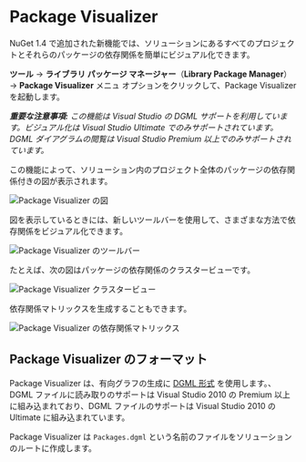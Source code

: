 ﻿<!-- Revision: 18c624d00d31e023241ae8e94fe4531f9d1c1e6d 2011/10/24 05:55:09 -->
# Package Visualizer

NuGet 1.4 で追加された新機能では、ソリューションにあるすべてのプロジェクトとそれらのパッケージの依存関係を簡単にビジュアル化できます。

**ツール** -> **ライブラリ パッケージ マネージャー**（**Library Package Manager**） -> **Package Visualizer** メニュ オプションをクリックして、Package Visualizer を起動します。

_**重要な注意事項:** この機能は Visual Studio の DGML サポートを利用しています。ビジュアル化は Visual Studio Ultimate でのみサポートされています。 DGML ダイアグラムの閲覧は Visual Studio Premium 以上でのみサポートされています。_

この機能によって、ソリューション内のプロジェクト全体のパッケージの依存関係付きの図が表示されます。

![Package Visualizer の図](Images/package-visualizer.png)

図を表示しているときには、新しいツールバーを使用して、さまざまな方法で依存関係をビジュアル化できます。

![Package Visualizer のツールバー](Images/package-visualizer-toolbar.png)

たとえば、次の図はパッケージの依存関係のクラスタービューです。

![Package Visualizer クラスタービュー](Images/package-visualizer-cluster.png)

依存関係マトリックスを生成することもできます。

![Package Visualizer の依存関係マトリックス](Images/package-visualizer-matrix.png)

## Package Visualizer のフォーマット

Package Visualizer は、有向グラフの生成に [DGML 形式](http://en.wikipedia.org/wiki/DGML) を使用します。、DGML ファイルに読み取りのサポートは Visual Studio 2010 の Premium 以上に組み込まれており、DGML ファイルのサポートは Visual Studio 2010 の Ultimate に組み込まれています。

Package Visualizer は `Packages.dgml` という名前のファイルをソリューションのルートに作成します。